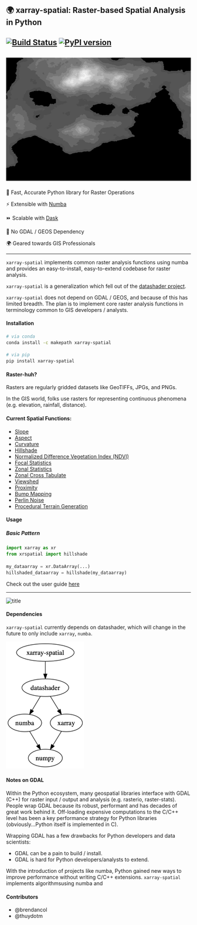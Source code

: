 :earth_africa: xarray-spatial: Raster-based Spatial Analysis in Python
-------

[![Build Status](https://travis-ci.org/makepath/xarray-spatial.svg?branch=master)](https://travis-ci.org/makepath/xarray-spatial)
[![PyPI version](https://badge.fury.io/py/xarray-spatial.svg)](https://badge.fury.io/py/xarray-spatial)
-------
![title](composite_map.gif)
-------
:round_pushpin: Fast, Accurate Python library for Raster Operations

:zap: Extensible with [Numba](http://numba.pydata.org/)

:fast_forward: Scalable with [Dask](http://dask.pydata.org)

:confetti_ball: No GDAL / GEOS Dependency

:earth_africa: Geared towards GIS Professionals

-------

`xarray-spatial` implements common raster analysis functions using numba and provides an easy-to-install, easy-to-extend codebase for raster analysis.

`xarray-spatial` is a generalization which fell out of the [datashader project](https://datashader.org/).

`xarray-spatial` does not depend on GDAL / GEOS, and because of this has limited breadth.  The plan is to implement core raster analysis functions in terminology common to GIS developers / analysts.


#### Installation
```bash
# via conda
conda install -c makepath xarray-spatial

# via pip
pip install xarray-spatial
```

#### Raster-huh?

Rasters are regularly gridded datasets like GeoTIFFs, JPGs, and PNGs.

In the GIS world, folks use rasters for representing continuous phenomena (e.g. elevation, rainfall, distance).   

#### Current Spatial Functions:
- [Slope](xrspatial/slope.py)
- [Aspect](xrspatial/aspect.py)
- [Curvature](xrspatial/curvature.py)
- [Hillshade](xrspatial/hillshade.py)
- [Normalized Difference Vegetation Index (NDVI)](xrspatial/ndvi.py)
- [Focal Statistics](xrspatial/focal.py)
- [Zonal Statistics](xrspatial/zonal.py)
- [Zonal Cross Tabulate](xrspatial/zonal.py)
- [Viewshed](xrspatial/viewshed.py)
- [Proximity](xrspatial/proximity.py)
- [Bump Mapping](xrspatial/bump.py)
- [Perlin Noise](xrspatial/perlin.py)
- [Procedural Terrain Generation](xrspatial/terrain.py)

#### Usage

##### Basic Pattern
```python
import xarray as xr
from xrspatial import hillshade

my_dataarray = xr.DataArray(...)
hillshaded_dataarray = hillshade(my_dataarray)
```

Check out the user guide [here](/examples/user-guide.ipynb)

------

![title](composite_map.png)

#### Dependencies

`xarray-spatial` currently depends on datashader, which will change in the future to only include `xarray`, `numba`. 

![title](dependencies.png)

#### Notes on GDAL

Within the Python ecosystem, many geospatial libraries interface with GDAL (C++) for raster input / output and analysis (e.g. rasterio, raster-stats). People wrap GDAL because its robust, performant and has decades of great work behind it. Off-loading expensive computations to the C/C++ level has been a key performance strategy for Python libraries (obviously...Python itself is implemented in C).

Wrapping GDAL has a few drawbacks for Python developers and data scientists:
- GDAL can be a pain to build / install.
- GDAL is hard for Python developers/analysts to extend.

With the introduction of projects like numba, Python gained new ways to improve performance without writing C/C++ extensions. `xarray-spatial` implements algorithmsusing numba and 

#### Contributors

- @brendancol
- @thuydotm

